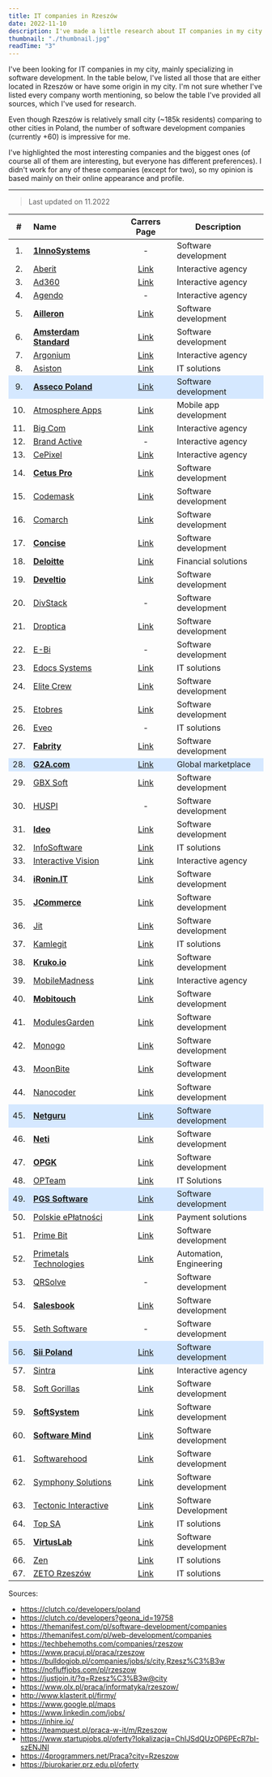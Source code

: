 ```yaml
---
title: IT companies in Rzeszów
date: 2022-11-10
description: I've made a little research about IT companies in my city.
thumbnail: "./thumbnail.jpg"
readTime: "3"
---
```


<style>
  .companies tr:nth-child(9) { background: #d5e8ff!important }
  .companies tr:nth-child(28) { background: #d5e8ff!important }
  .companies tr:nth-child(45) { background: #d5e8ff!important }
  .companies tr:nth-child(49) { background: #d5e8ff!important }
  .companies tr:nth-child(56) { background: #d5e8ff!important }
</style>

I've been looking for IT companies in my city, mainly specializing in software development. In the table below, I've listed all those that are either located in Rzeszów or have some origin in my city. I'm not sure whether I've listed every company worth mentioning, so below the table I've provided all sources, which I've used for research.

Even though Rzeszów is relatively small city (~185k residents) comparing to other cities in Poland, the number of software development companies (currently +60) is impressive for me.

I've highlighted the most interesting companies and the biggest ones (of course all of them are interesting, but everyone has different preferences). I didn't work for any of these companies (except for two), so my opinion is based mainly on their online appearance and profile.

---

> Last updated on 11.2022


<div class="companies">

\# | Name | Carrers Page | Description
:-: | :--- | :---: | ---
1\.| [**1InnoSystems**](https://1ins.pl/en) | - | Software development
2\.| [Aberit](https://aberit.eu/pl/) | [Link](https://aberit.eu/pl/dolacz-do-nas/) | Interactive agency
3\.| [Ad360](https://ad360.com.pl/) | [Link](https://ad360.com.pl/kariera/) | Interactive agency
4\.| [Agendo](https://www.agendo.pl/) | - | Interactive agency
5\.| [**Ailleron**](https://ailleron.com/) | [Link](https://kariera.ailleron.com/) | Software development
6\.| [**Amsterdam Standard**](https://amsterdamstandard.com/en) | [Link](https://amsterdamstandard.com/en/careers) | Software development
7\.| [Argonium](https://www.argonium.pl/) | [Link](https://www.argonium.pl/oferty_pracy) | Interactive agency
8\.| [Asiston](https://asiston.pl/) | [Link](https://asiston.pl/kariera-2/) | IT solutions
9\.| [**Asseco Poland**](https://pl.asseco.com/) | [Link](https://praca.asseco.com/OfertyWyszukiwaniestart) | Software development
10\.| [Atmosphere Apps](https://www.atmosphereapps.com/) | [Link](https://www.atmosphereapps.com/job-offers) | Mobile app development
11\.| [Big Com](https://www.bigcom.pl/) | [Link](https://www.bigcom.pl/Kariera) | Interactive agency
12\.| [Brand Active](https://brandactive.co/) | - | Interactive agency
13\.| [CePixel](https://cepixel.com/pl/) | [Link](https://cepixel.com/pl/kariera/) | Interactive agency
14\.| [**Cetus Pro**](https://cetuspro.com/) | [Link](https://cetuspro.com/en/career) | Software development
15\.| [Codemask](https://codemask.com/) | [Link](https://nofluffjobs.com/pl/company/codemask-tu11qgqi) | Software development
16\.| [Comarch](https://comarch.pl/) | [Link](https://kariera.comarch.pl/praca/) | Software development
17\.| [**Concise**](https://concisesoftware.com/) | [Link](https://concisesoftware.com/join-us/) | Software development
18\.| [**Deloitte**](https://www2.deloitte.com/pl/pl.html) | [Link](https://apply.deloittece.com/pl_PL/careers/SearchJobs/?523=%5B5515%5D&523_format=1482&524=%5B3518%5D&524_format=1483&listFilterMode=1&jobRecordsPerPage=10&) | Financial solutions
19\.| [**Develtio**](https://develtio.com/) | [Link](https://develtio.com/career/) | Software development
20\.| [DivStack](https://divstack.pl/) | - | Software development
21\.| [Droptica](https://www.droptica.com/) | [Link](https://www.kariera.droptica.pl/oferty-pracy/) | Software development
22\.| [E-Bi](https://e-bi.pl/) | - | Software development
23\.| [Edocs Systems](https://edocssystems.com/) | [Link](https://edocssystems.com/kariera/) | IT solutions
24\.| [Elite Crew](https://elitecrew.io/) | [Link](https://elitecrew.io/career/) | Software development
25\.| [Etobres](https://etobres.pl/) | [Link](https://etobres.pl/kariera/) | Software development
26\.| [Eveo](https://eveo.pl/) | - | IT solutions
27\.| [**Fabrity**](https://fabrity.com/) | [Link](https://fabrity.com/career/) | Software development
28\.| [**G2A.com**](https://www.g2a.co/) | [Link](https://www.g2a.co/job-offer/) | Global marketplace
29\.| [GBX Soft](https://gbxsoft.com/) | [Link](https://gbxsoft.com/kariera) | Software development
30\.| [HUSPI](https://huspi.com/) | - | Software development
31\.| [**Ideo**](https://www.ideo.pl/) | [Link](https://www.ideo.pl/kariera/oferty-pracy/) | Software development
32\.| [InfoSoftware](https://infosoftware.pl/) | [Link](https://infosoftware.pl/praca/) | IT solutions
33\.| [Interactive Vision](https://interactivevision.pl/) | [Link](https://interactivevision.pl/kariera) | Interactive agency
34\.| [**iRonin.IT**](https://www.ironin.it/) | [Link](https://careers.ironin.it/) | Software development
35\.| [**JCommerce**](https://www.jcommerce.eu/) | [Link](https://www.jcommerce.pl/kariera/oferty-pracy) | Software development
36\.| [Jit](https://jit.team/) | [Link](https://jit.team/join) | Software development
37\.| [Kamlegit](https://www.kamlegit.pl/) | [Link](https://www.kamlegit.pl/rekrutacja/) | IT solutions
38\.| [**Kruko.io**](https://www.kruko.io/) | [Link](https://www.kruko.io/career/job) | Software development
39\.| [MobileMadness](https://mobilemadness.pl) | [Link](https://mobilemadness.pl/kariera) | Interactive agency
40\.| [**Mobitouch**](https://mobitouch.net/pl/) | [Link](https://mobitouch.net/pl/careers/) | Software development
41\.| [ModulesGarden](https://www.modulesgarden.com/) | [Link](https://www.modulesgarden.com/about-us#careers) | Software development
42\.| [Monogo](https://monogo.pl) | [Link](https://monogo.pl/kariera) | Software development
43\.| [MoonBite](https://www.moonbite.pl) | [Link](https://www.moonbite.pl/kariera) | Software development
44\.| [Nanocoder](https://nanocoder.pl/) | [Link](https://nanocoder.pl/aktualnosci/) | Software development
45\.| [**Netguru**](https://www.netguru.com/) | [Link](https://www.netguru.com/career) | Software development
46\.| [**Neti**](https://www.neti-soft.com/) | [Link](https://kariera.neti-soft.com/en/) | Software development
47\.| [**OPGK**](https://www.opgk.rzeszow.pl/) | [Link](https://www.opgk.rzeszow.pl/kariera) | Software development
48\.| [OPTeam](https://opteam.pl/) | [Link](https://opteam.pl/kariera/oferty-pracy) | IT Solutions
49\.| [**PGS Software**](https://www.pgs-soft.com/) | [Link](https://career.pgs-soft.com/) | Software development
50\.| [Polskie ePłatności](https://pep.pl/) | [Link](https://pep.pl/kariera/) | Payment solutions
51\.| [Prime Bit](www.primebitstudio.com) | [Link](https://www.primebitstudio.com/p/career) | Software development
52\.| [Primetals Technologies](https://www.primetals.com/) | [Link](https://nofluffjobs.com/pl/company/primetals-technologies-poland-gsu8yuql) | Automation, Engineering
53\.| [QRSolve](https://qrsolve.com/) | - | Software development
54\.| [**Salesbook**](https://www.salesbook.com/pl/) | [Link](https://www.salesbook.com/pl/kariera/) | Software development
55\.| [Seth Software](https://seth.software/) | - | Software development
56\.| [**Sii Poland**](https://sii.pl/) | [Link](https://sii.pl/oferty-pracy/) | Software development
57\.| [Sintra](https://sintraconsulting.pl/) | [Link](https://sintraconsulting.pl/praca/) | Interactive agency
58\.| [Soft Gorillas](https://softgorillas.com/) | [Link](https://softgorillas.com/pl/join-us/) | Software development
59\.| [**SoftSystem**](https://www.softsystem.pl/pl/) | [Link](https://www.softsystem.pl/pl/oferty-pracy-rzeszow/) | Software development
60\.| [**Software Mind**](https://softwaremind.com/) | [Link](https://careers.softwaremind.com/) | Software development
61\.| [Softwarehood](https://swhood.com/) | [Link](https://swhood.com/careers) | Software development
62\.| [Symphony Solutions](https://www.symphony-solutions.eu/) | [Link](https://www.symphony-solutions.eu/vacancies-poland/) | Software development
63\.| [Tectonic Interactive](https://www.tectonicinteractive.com/) | [Link](https://www.tectonicinteractive.com/careers) | Software Development
64\.| [Top SA](https://topsa.com.pl/) | [Link](https://topsa.com.pl/praca/) | IT solutions
65\.| [**VirtusLab**](https://virtuslab.com/) | [Link](https://virtuslab.com/join-us/) | Software development
66\.| [Zen](https://www.zen.com/) | [Link](https://zen.traffit.com/career/) | IT solutions
67\.| [ZETO Rzeszów](https://zetorzeszow.pl/) | [Link](https://kariera.zetorzeszow.pl/) | IT solutions

</div>

Sources:
- https://clutch.co/developers/poland
- https://clutch.co/developers?geona_id=19758
- https://themanifest.com/pl/software-development/companies
- https://themanifest.com/pl/web-development/companies
- https://techbehemoths.com/companies/rzeszow
- https://www.pracuj.pl/praca/rzeszow
- https://bulldogjob.pl/companies/jobs/s/city,Rzesz%C3%B3w
- https://nofluffjobs.com/pl/rzeszow
- https://justjoin.it/?q=Rzesz%C3%B3w@city
- https://www.olx.pl/praca/informatyka/rzeszow/
- http://www.klasterit.pl/firmy/
- https://www.google.pl/maps
- https://www.linkedin.com/jobs/
- https://inhire.io/
- https://teamquest.pl/praca-w-it/m/Rzeszow
- https://www.startupjobs.pl/oferty?lokalizacja=ChIJSdQUzOP6PEcR7bI-szENJNI
- https://4programmers.net/Praca?city=Rzeszow
- https://biurokarier.prz.edu.pl/oferty
